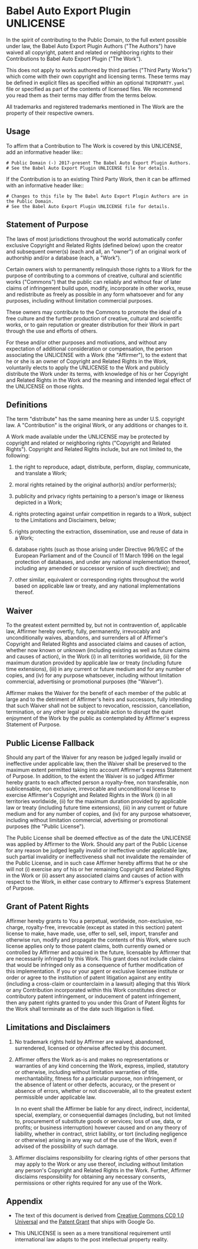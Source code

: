 Babel Auto Export Plugin UNLICENSE
==================================

In the spirit of contributing to the Public Domain, to the full extent possible
under law, the Babel Auto Export Plugin Authors ("The Authors") have waived all
copyright, patent and related or neighboring rights to their Contributions to
Babel Auto Export Plugin ("The Work").

This does not apply to works authored by third parties ("Third Party Works")
which come with their own copyright and licensing terms. These terms may be
defined in explicit files as specified within an optional `THIRDPARTY.yaml` file
or specified as part of the contents of licensed files. We recommend you read
them as their terms may differ from the terms below.

All trademarks and registered trademarks mentioned in The Work are the property
of their respective owners.


Usage
-----

To affirm that a Contribution to The Work is covered by this UNLICENSE, add an
informative header like::

    # Public Domain (-) 2017-present The Babel Auto Export Plugin Authors.
    # See the Babel Auto Export Plugin UNLICENSE file for details.

If the Contribution is to an existing Third Party Work, then it can be affirmed
with an informative header like::

    # Changes to this file by The Babel Auto Export Plugin Authors are in the Public Domain.
    # See the Babel Auto Export Plugin UNLICENSE file for details.


Statement of Purpose
--------------------

The laws of most jurisdictions throughout the world automatically confer
exclusive Copyright and Related Rights (defined below) upon the creator and
subsequent owner(s) (each and all, an "owner") of an original work of authorship
and/or a database (each, a "Work").

Certain owners wish to permanently relinquish those rights to a Work for the
purpose of contributing to a commons of creative, cultural and scientific works
("Commons") that the public can reliably and without fear of later claims of
infringement build upon, modify, incorporate in other works, reuse and
redistribute as freely as possible in any form whatsoever and for any purposes,
including without limitation commercial purposes.

These owners may contribute to the Commons to promote the ideal of a free
culture and the further production of creative, cultural and scientific works,
or to gain reputation or greater distribution for their Work in part through the
use and efforts of others.

For these and/or other purposes and motivations, and without any expectation of
additional consideration or compensation, the person associating the UNLICENSE
with a Work (the "Affirmer"), to the extent that he or she is an owner of
Copyright and Related Rights in the Work, voluntarily elects to apply the
UNLICENSE to the Work and publicly distribute the Work under its terms, with
knowledge of his or her Copyright and Related Rights in the Work and the meaning
and intended legal effect of the UNLICENSE on those rights.


Definitions
-----------

The term "distribute" has the same meaning here as under U.S. copyright law. A
"Contribution" is the original Work, or any additions or changes to it.

A Work made available under the UNLICENSE may be protected by copyright and
related or neighboring rights ("Copyright and Related Rights"). Copyright and
Related Rights include, but are not limited to, the following:

1. the right to reproduce, adapt, distribute, perform, display, communicate, and
   translate a Work;

2. moral rights retained by the original author(s) and/or performer(s);

3. publicity and privacy rights pertaining to a person's image or likeness
   depicted in a Work;

4. rights protecting against unfair competition in regards to a Work, subject to
   the Limitations and Disclaimers, below;

5. rights protecting the extraction, dissemination, use and reuse of data in a
   Work;

6. database rights (such as those arising under Directive 96/9/EC of the
   European Parliament and of the Council of 11 March 1996 on the legal
   protection of databases, and under any national implementation thereof,
   including any amended or successor version of such directive); and

7. other similar, equivalent or corresponding rights throughout the world based
   on applicable law or treaty, and any national implementations thereof.



Waiver
------

To the greatest extent permitted by, but not in contravention of, applicable
law, Affirmer hereby overtly, fully, permanently, irrevocably and
unconditionally waives, abandons, and surrenders all of Affirmer's Copyright and
Related Rights and associated claims and causes of action, whether now known or
unknown (including existing as well as future claims and causes of action), in
the Work (i) in all territories worldwide, (ii) for the maximum duration
provided by applicable law or treaty (including future time extensions), (iii)
in any current or future medium and for any number of copies, and (iv) for any
purpose whatsoever, including without limitation commercial, advertising or
promotional purposes (the "Waiver").

Affirmer makes the Waiver for the benefit of each member of the public at large
and to the detriment of Affirmer's heirs and successors, fully intending that
such Waiver shall not be subject to revocation, rescission, cancellation,
termination, or any other legal or equitable action to disrupt the quiet
enjoyment of the Work by the public as contemplated by Affirmer's express
Statement of Purpose.


Public License Fallback
-----------------------

Should any part of the Waiver for any reason be judged legally invalid or
ineffective under applicable law, then the Waiver shall be preserved to the
maximum extent permitted taking into account Affirmer's express Statement of
Purpose. In addition, to the extent the Waiver is so judged Affirmer hereby
grants to each affected person a royalty-free, non transferable, non
sublicensable, non exclusive, irrevocable and unconditional license to exercise
Affirmer's Copyright and Related Rights in the Work (i) in all territories
worldwide, (ii) for the maximum duration provided by applicable law or treaty
(including future time extensions), (iii) in any current or future medium and
for any number of copies, and (iv) for any purpose whatsoever, including without
limitation commercial, advertising or promotional purposes (the "Public
License").

The Public License shall be deemed effective as of the date the UNLICENSE was
applied by Affirmer to the Work. Should any part of the Public License for any
reason be judged legally invalid or ineffective under applicable law, such
partial invalidity or ineffectiveness shall not invalidate the remainder of the
Public License, and in such case Affirmer hereby affirms that he or she will not
(i) exercise any of his or her remaining Copyright and Related Rights in the
Work or (ii) assert any associated claims and causes of action with respect to
the Work, in either case contrary to Affirmer's express Statement of Purpose.


Grant of Patent Rights
----------------------

Affirmer hereby grants to You a perpetual, worldwide, non-exclusive, no-charge,
royalty-free, irrevocable (except as stated in this section) patent license to
make, have made, use, offer to sell, sell, import, transfer and otherwise run,
modify and propagate the contents of this Work, where such license applies only
to those patent claims, both currently owned or controlled by Affirmer and
acquired in the future, licensable by Affirmer that are necessarily infringed by
this Work. This grant does not include claims that would be infringed only as a
consequence of further modification of this implementation. If you or your agent
or exclusive licensee institute or order or agree to the institution of patent
litigation against any entity (including a cross-claim or counterclaim in a
lawsuit) alleging that this Work or any Contribution incorporated within this
Work constitutes direct or contributory patent infringement, or inducement of
patent infringement, then any patent rights granted to you under this Grant of
Patent Rights for the Work shall terminate as of the date such litigation is
filed.


Limitations and Disclaimers
---------------------------

1. No trademark rights held by Affirmer are waived, abandoned, surrendered,
   licensed or otherwise affected by this document.

2. Affirmer offers the Work as-is and makes no representations or warranties of
   any kind concerning the Work, express, implied, statutory or otherwise,
   including without limitation warranties of title, merchantability, fitness
   for a particular purpose, non infringement, or the absence of latent or other
   defects, accuracy, or the present or absence of errors, whether or not
   discoverable, all to the greatest extent permissible under applicable law.

   In no event shall the Affirmer be liable for any direct, indirect,
   incidental, special, exemplary, or consequential damages (including, but not
   limited to, procurement of substitute goods or services; loss of use, data,
   or profits; or business interruption) however caused and on any theory of
   liability, whether in contract, strict liability, or tort (including
   negligence or otherwise) arising in any way out of the use of the Work, even
   if advised of the possibility of such damage.

3. Affirmer disclaims responsibility for clearing rights of other persons that
   may apply to the Work or any use thereof, including without limitation any
   person's Copyright and Related Rights in the Work. Further, Affirmer
   disclaims responsibility for obtaining any necessary consents, permissions or
   other rights required for any use of the Work.


Appendix
--------

* The text of this document is derived from [Creative Commons CC0 1.0
  Universal] and the [Patent Grant] that ships with Google Go.

* This UNLICENSE is seen as a mere transitional requirement until international
  law adapts to the post intellectual property reality.

[Creative Commons CC0 1.0 Universal]: http://creativecommons.org/publicdomain/zero/1.0/legalcode
[Patent Grant]: https://github.com/golang/go/blob/master/PATENTS